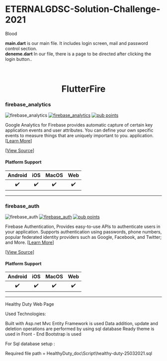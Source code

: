 # ETERNALGDSC-Solution-Challenge-2021
Blood


**main.dart** is our main file. It includes login screen, mail and password control section.</br>
**deneme.dart** In our file, there is a page to be directed after clicking the login button..

<p align="center">
  <a href="https://firebase.flutter.dev/%22%3E
    <img width="250px" src="website/static/img/flutterfire_300x.png"><br/>
  </a>
  <h1 align="center">FlutterFire</h1>
</p>

### firebase_analytics

![firebase_analytics][analytics_badge_ci] [![firebase_analytics][analytics_badge_pub]][analytics_pub] [![pub points][analytics_badge_pub_points]][analytics_pub_points]


Google Analytics for Firebase provides automatic capture of certain key application events and user attributes.
You can define your own specific events to measure things that are uniquely important to you.
application. [[Learn More][analytics_product]]

[[View Source][analytics_code]]

#### Platform Support

| Android | iOS | MacOS | Web |
|:-------:|:---:|:-----:|:---:|
|    :heavy_check_mark:    |  :heavy_check_mark:  |   :heavy_check_mark:   |  :heavy_check_mark:  |

----

### firebase_auth

![firebase_auth][auth_badge_ci] [![firebase_auth][auth_badge_pub]][auth_pub] [![pub points][auth_badge_pub_points]][auth_pub_points]

Firebase Authentication, Provides easy-to-use APIs to authenticate users in your application. Supports authentication using
passwords, phone numbers, popular federated identity providers such as Google, Facebook, and Twitter; and
More. [[Learn More][auth_product]]

[[View Source][auth_code]]

#### Platform Support

| Android | iOS | MacOS | Web |
|:-------:|:---:|:-----:|:---:|
|    :heavy_check_mark:    |  :heavy_check_mark:  |   :heavy_check_mark:   |  :heavy_check_mark:  |

----

[analytics_pub]: https://pub.dev/packages/firebase_analytics

[analytics_product]: https://firebase.google.com/products/analytics/

[analytics_code]: https://github.com/adnanyagmur/ETERNAL/blob/main/ETERNAL/flutter_application_1/lib/main.dart

[analytics_pub_points]: https://pub.dev/packages/firebase_analytics/score

[analytics_badge_pub_points]: https://badges.bar/firebase_analytics/pub%20points

[analytics_badge_pub]: https://img.shields.io/pub/v/firebase_analytics.svg

[analytics_badge_ci]: https://github.com/FirebaseExtended/flutterfire/workflows/firebase_analytics/badge.svg

[auth_pub]: https://pub.dev/packages/firebase_auth

[auth_product]: https://firebase.google.com/products/auth/

[auth_code]:https://github.com/adnanyagmur/ETERNAL/blob/main/ETERNAL/flutter_application_1/lib/main.dart

[auth_pub_points]: https://pub.dev/packages/firebase_auth/score

[auth_badge_pub_points]: https://badges.bar/firebase_auth/pub%20points

[auth_badge_pub]: https://img.shields.io/pub/v/firebase_auth.svg

[auth_badge_ci]: https://github.com/FirebaseExtended/flutterfire/workflows/firebase_auth/badge.svg








Healthy Duty Web Page 

Used Technologies:

Built with Asp.net Mvc
Entity Framework is used
Data addition, update and deletion operations are performed by using sql database
Ready theme is used in Front - End
Bootstrap is used

For Sql database setup :

Required file path = HealthyDuty_doc\Script\healthy-duty-25032021.sql
